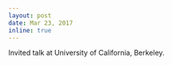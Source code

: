 ```yaml
---
layout: post
date: Mar 23, 2017
inline: true
---
```


Invited talk at University of California, Berkeley.
